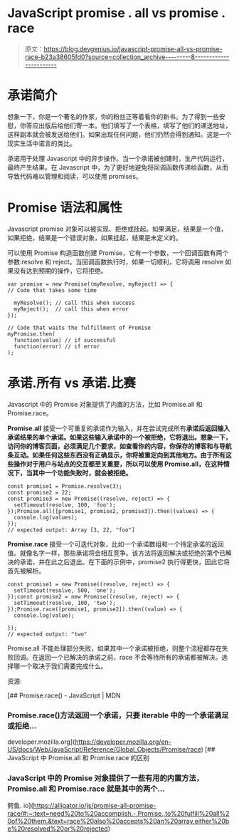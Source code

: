 # JavaScript promise . all vs promise . race

> 原文：<https://blog.devgenius.io/javascript-promise-all-vs-promise-race-b23a38605fd0?source=collection_archive---------8----------------------->

# **承诺简介**

想象一下，你是一个著名的作家，你的粉丝正等着看你的新书。为了得到一些安慰，你答应出版后给他们寄一本。他们填写了一个表格，填写了他们的递送地址，这样副本就会被发送给他们。如果出现任何问题，他们仍然会得到通知。这是一个现实生活中诺言的类比。

承诺用于处理 Javascript 中的异步操作。当一个承诺被创建时，生产代码运行，最终产生结果。在 Javascript 中，为了更好地避免将回调函数传递给函数，从而导致代码难以管理和阅读，可以使用 promises。

# Promise 语法和属性

Javascript promise 对象可以被实现、拒绝或挂起。如果满足，结果是一个值，如果拒绝，结果是一个错误对象，如果挂起，结果是未定义的。

可以使用 Promise 构造函数创建 Promise，它有一个参数，一个回调函数有两个参数:resolve 和 reject。当回调函数执行时，如果一切顺利，它将调用 resolve 如果没有达到预期的操作，它将拒绝。

```
var promise = new Promise((myResolve, myReject) => {
// Code that takes some time

  myResolve(); // call this when success
  myReject();  // call this when error
});

// Code that waits the fulfillment of Promise
myPromise.then(
  function(value) // if successful 
  function(error) // if error 
);
```

# 承诺.所有 vs 承诺.比赛

Javascript 中的 Promise 对象提供了内置的方法，比如 Promise.all 和 Promise.race。

**Promise.all** 接受一个可重复的承诺作为输入，并在尝试完成所有**承诺后返回输入承诺结果的单个承诺。如果这些输入承诺中的一个被拒绝，它将退出。想象一下，访问你的博客页面，必须满足几个要求，如查看你的内容，你保存的博客和与导航条互动。如果任何这些东西没有正确显示，你将被重定向到其他地方。由于所有这些操作对于用户与站点的交互都至关重要，所以可以使用 Promise.all，在这种情况下，当其中一个功能失败时，就会被拒绝。**

```
const promise1 = Promise.resolve(3);
const promise2 = 22;
const promise3 = new Promise((resolve, reject) => {
  setTimeout(resolve, 100, 'foo');
});Promise.all([promise1, promise2, promise3]).then((values) => {
  console.log(values);
});
// expected output: Array [3, 22, "foo"]
```

**Promise.race** 接受一个可迭代对象，比如一个承诺数组和一个待定承诺的返回值。就像名字一样，那些承诺将会相互竞争。该方法将返回解决或拒绝的第**个**已解决的承诺，并在此之后退出。在下面的示例中，promise2 执行得更快，因此它将首先被解析。

```
const promise1 = new Promise((resolve, reject) => {
  setTimeout(resolve, 500, 'one');
});const promise2 = new Promise((resolve, reject) => {
  setTimeout(resolve, 100, 'two');
});Promise.race([promise1, promise2]).then((value) => {
  console.log(value);

});
// expected output: "two"
```

Promise.all 不能处理部分失败，如果其中一个承诺被拒绝，则整个流程都存在失败回调。在返回一个已解决的承诺之前，race 不会等待所有的承诺都被解决。选择哪一个取决于我们需要完成什么。

资源:

[](https://developer.mozilla.org/en-US/docs/Web/JavaScript/Reference/Global_Objects/Promise/race) [## Promise.race() - JavaScript | MDN

### Promise.race()方法返回一个承诺，只要 iterable 中的一个承诺满足或拒绝…

developer.mozilla.org](https://developer.mozilla.org/en-US/docs/Web/JavaScript/Reference/Global_Objects/Promise/race) [](https://alligator.io/js/promise-all-promise-race/#:~:text=need%20to%20accomplish.-,Promise.,to%20fulfill%20all%20of%20them.&text=race%20also%20accepts%20an%20array,either%20be%20resolved%20or%20rejected) [## JavaScript 中 Promise.all 和 Promise.race 的区别

### JavaScript 中的 Promise 对象提供了一些有用的内置方法，Promise.all 和 Promise.race 就是其中的两个…

鳄鱼. io](https://alligator.io/js/promise-all-promise-race/#:~:text=need%20to%20accomplish.-,Promise.,to%20fulfill%20all%20of%20them.&text=race%20also%20accepts%20an%20array,either%20be%20resolved%20or%20rejected)